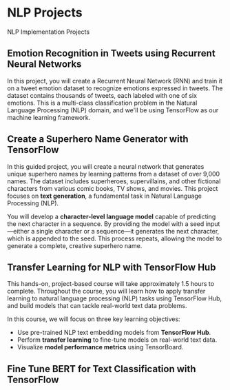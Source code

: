 # NLP Projects
NLP Implementation Projects

## Emotion Recognition in Tweets using Recurrent Neural Networks
In this project, you will create a Recurrent Neural Network (RNN) and train it on a tweet emotion dataset to recognize emotions expressed in tweets. The dataset contains thousands of tweets, each labeled with one of six emotions. This is a multi-class classification problem in the Natural Language Processing (NLP) domain, and we'll be using TensorFlow as our machine learning framework.


## Create a Superhero Name Generator with TensorFlow  
In this guided project, you will create a neural network that generates unique superhero names by learning patterns from a dataset of over 9,000 names. The dataset includes superheroes, supervillains, and other fictional characters from various comic books, TV shows, and movies. This project focuses on **text generation**, a fundamental task in Natural Language Processing (NLP).  

You will develop a **character-level language model** capable of predicting the next character in a sequence. By providing the model with a seed input—either a single character or a sequence—it generates the next character, which is appended to the seed. This process repeats, allowing the model to generate a complete, creative superhero name.  

## Transfer Learning for NLP with TensorFlow Hub

This hands-on, project-based course will take approximately 1.5 hours to complete. Throughout the course, you will learn how to apply transfer learning to natural language processing (NLP) tasks using TensorFlow Hub, and build models that can tackle real-world text data problems.

In this course, we will focus on three key learning objectives:  

- Use pre-trained NLP text embedding models from **TensorFlow Hub**.  
- Perform **transfer learning** to fine-tune models on real-world text data.  
- Visualize **model performance metrics** using TensorBoard.  

## Fine Tune BERT for Text Classification with TensorFlow
